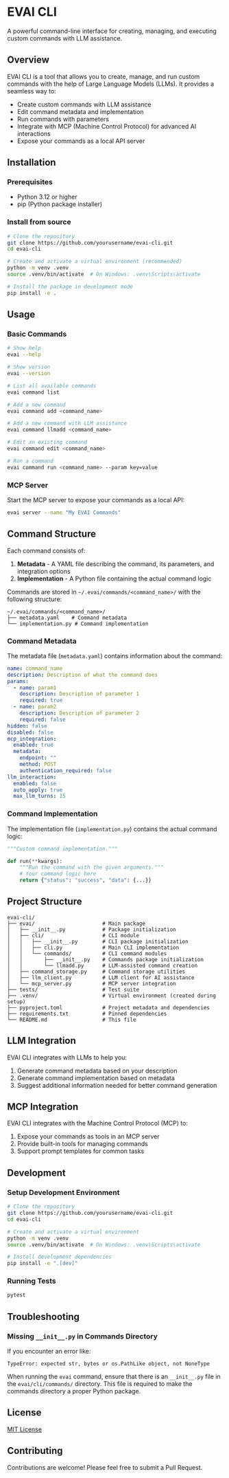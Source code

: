 # EVAI CLI

A powerful command-line interface for creating, managing, and executing custom commands with LLM assistance.

## Overview

EVAI CLI is a tool that allows you to create, manage, and run custom commands with the help of Large Language Models (LLMs). It provides a seamless way to:

- Create custom commands with LLM assistance
- Edit command metadata and implementation
- Run commands with parameters
- Integrate with MCP (Machine Control Protocol) for advanced AI interactions
- Expose your commands as a local API server

## Installation

### Prerequisites

- Python 3.12 or higher
- pip (Python package installer)

### Install from source

```bash
# Clone the repository
git clone https://github.com/yourusername/evai-cli.git
cd evai-cli

# Create and activate a virtual environment (recommended)
python -m venv .venv
source .venv/bin/activate  # On Windows: .venv\Scripts\activate

# Install the package in development mode
pip install -e .
```

## Usage

### Basic Commands

```bash
# Show help
evai --help

# Show version
evai --version

# List all available commands
evai command list

# Add a new command
evai command add <command_name>

# Add a new command with LLM assistance
evai command llmadd <command_name>

# Edit an existing command
evai command edit <command_name>

# Run a command
evai command run <command_name> --param key=value
```

### MCP Server

Start the MCP server to expose your commands as a local API:

```bash
evai server --name "My EVAI Commands"
```

## Command Structure

Each command consists of:

1. **Metadata** - A YAML file describing the command, its parameters, and integration options
2. **Implementation** - A Python file containing the actual command logic

Commands are stored in `~/.evai/commands/<command_name>/` with the following structure:

```
~/.evai/commands/<command_name>/
├── metadata.yaml    # Command metadata
└── implementation.py # Command implementation
```

### Command Metadata

The metadata file (`metadata.yaml`) contains information about the command:

```yaml
name: command_name
description: Description of what the command does
params:
  - name: param1
    description: Description of parameter 1
    required: true
  - name: param2
    description: Description of parameter 2
    required: false
hidden: false
disabled: false
mcp_integration:
  enabled: true
  metadata:
    endpoint: ""
    method: POST
    authentication_required: false
llm_interaction:
  enabled: false
  auto_apply: true
  max_llm_turns: 15
```

### Command Implementation

The implementation file (`implementation.py`) contains the actual command logic:

```python
"""Custom command implementation."""

def run(**kwargs):
    """Run the command with the given arguments."""
    # Your command logic here
    return {"status": "success", "data": {...}}
```

## Project Structure

```
evai-cli/
├── evai/                      # Main package
│   ├── __init__.py            # Package initialization
│   ├── cli/                   # CLI module
│   │   ├── __init__.py        # CLI package initialization
│   │   ├── cli.py             # Main CLI implementation
│   │   └── commands/          # CLI command modules
│   │       ├── __init__.py    # Commands package initialization
│   │       └── llmadd.py      # LLM-assisted command creation
│   ├── command_storage.py     # Command storage utilities
│   ├── llm_client.py          # LLM client for AI assistance
│   └── mcp_server.py          # MCP server integration
├── tests/                     # Test suite
├── .venv/                     # Virtual environment (created during setup)
├── pyproject.toml             # Project metadata and dependencies
├── requirements.txt           # Pinned dependencies
└── README.md                  # This file
```

## LLM Integration

EVAI CLI integrates with LLMs to help you:

1. Generate command metadata based on your description
2. Generate command implementation based on metadata
3. Suggest additional information needed for better command generation

## MCP Integration

EVAI CLI integrates with the Machine Control Protocol (MCP) to:

1. Expose your commands as tools in an MCP server
2. Provide built-in tools for managing commands
3. Support prompt templates for common tasks

## Development

### Setup Development Environment

```bash
# Clone the repository
git clone https://github.com/yourusername/evai-cli.git
cd evai-cli

# Create and activate a virtual environment
python -m venv .venv
source .venv/bin/activate  # On Windows: .venv\Scripts\activate

# Install development dependencies
pip install -e ".[dev]"
```

### Running Tests

```bash
pytest
```

## Troubleshooting

### Missing `__init__.py` in Commands Directory

If you encounter an error like:

```
TypeError: expected str, bytes or os.PathLike object, not NoneType
```

When running the `evai` command, ensure that there is an `__init__.py` file in the `evai/cli/commands/` directory. This file is required to make the commands directory a proper Python package.

## License

[MIT License](LICENSE)

## Contributing

Contributions are welcome! Please feel free to submit a Pull Request.
